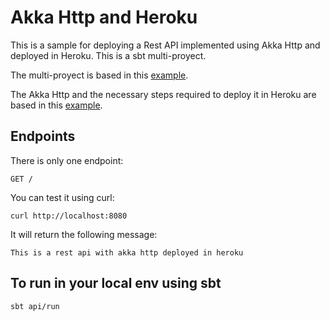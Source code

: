 # Akka Http and Heroku

This is a sample for deploying a Rest API implemented using Akka Http and deployed in Heroku.
This is a sbt multi-proyect.

The multi-proyect is based in this [example](https://pbassiner.github.io/blog/defining_multi-project_builds_with_sbt.html).
    
The Akka Http and the necessary steps required to deploy it in Heroku are based in this [example](https://dzone.com/articles/akka-http-from-zero-to-heroku-in-10-minutes).

## Endpoints

There is only one endpoint:

```
GET /
```

You can test it using curl:

```
curl http://localhost:8080
```

It will return the following message:

```
This is a rest api with akka http deployed in heroku
```

## To run in your local env using sbt

```
sbt api/run
```
